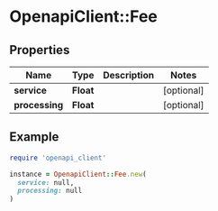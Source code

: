 # OpenapiClient::Fee

## Properties

| Name | Type | Description | Notes |
| ---- | ---- | ----------- | ----- |
| **service** | **Float** |  | [optional] |
| **processing** | **Float** |  | [optional] |

## Example

```ruby
require 'openapi_client'

instance = OpenapiClient::Fee.new(
  service: null,
  processing: null
)
```

